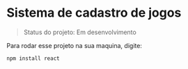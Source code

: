 <h1>Sistema de cadastro de jogos</h1>

>Status do projeto: Em desenvolvimento

Para rodar esse projeto na sua maquina, digite:

```
npm install react
``` 
